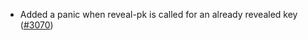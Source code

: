 - Added a panic when reveal-pk is called for an already revealed key
  ([\#3070](https://github.com/anoma/namada/pull/3070))